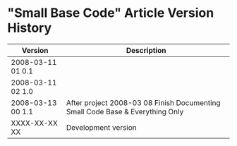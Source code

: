 ﻿"Small Base Code" Article Version History
=========================================

| Version            | Description                                                                     |
|--------------------|---------------------------------------------------------------------------------|
| 2008-03-11 01  0.1 |                                                                                 |
| 2008-03-11 02  1.0 |                                                                                 |
| 2008-03-13 00  1.1 | After project  2008-03 08  Finish Documenting Small Code Base & Everything Only |
| XXXX-XX-XX XX      | Development version                                                             |